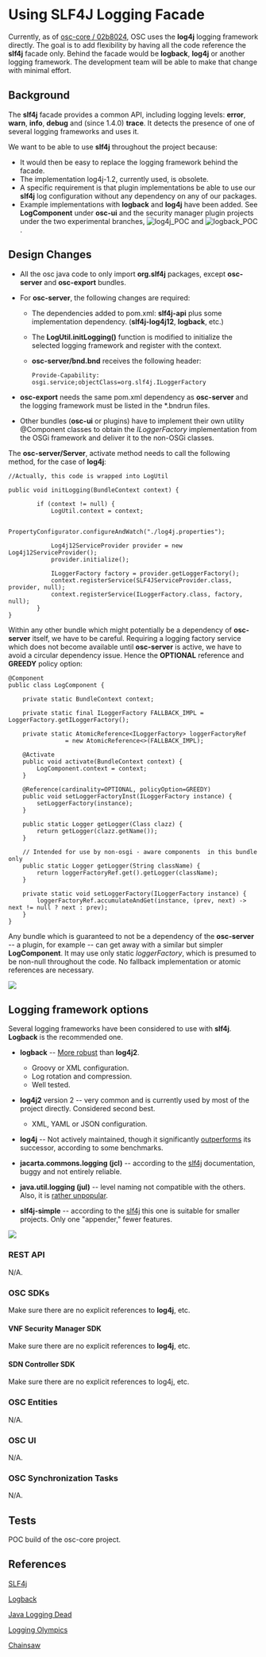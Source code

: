 # Using SLF4J Logging Facade
Currently, as of [osc-core / 02b8024](https://github.com/opensecuritycontroller/osc-core/commit/02b80247faa29b069d2b6082f2e866a2f71b0f20),
OSC uses the **log4j** logging framework directly. The goal is to add flexibility by having all the code reference 
the **slf4j** facade only. Behind the facade would be **logback**, **log4j** or another logging framework. The development team will be able to make that change with minimal effort.

## Background

The **slf4j** facade provides a common API, including logging levels: **error**, **warn**, **info**, **debug** and (since 1.4.0) **trace**. It detects the presence of one of several logging frameworks and uses it. 

We want to be able to use **slf4j** throughout the project because:
- It would then be easy to replace the logging framework behind the facade.
- The implementation log4j-1.2, currently used, is obsolete.
- A specific requirement is that plugin implementations be able to use our **slf4j** log configuration without any dependency on any of our packages. 
- Example implementations with **logback** and **log4j** have been added. See **LogComponent** under **osc-ui** and the security manager plugin projects under the two experimental branches, ![log4j_POC](https://github.com/dmitryintel/osc-core/tree/logging) and ![logback_POC](https://github.com/dmitryintel/osc-core/tree/logback).

## Design Changes
- All the osc java code to only import **org.slf4j** packages, except **osc-server** and **osc-export** bundles. 
- For **osc-server**, the following changes are required:
  - The dependencies added to pom.xml: **slf4j-api** plus some implementation dependency. (**slf4j-log4j12**, **logback**, etc.)
  - The **LogUtil.initLogging()** function is modified to initialize the selected logging framework and register with the context.
  - **osc-server/bnd.bnd** receives the following header:
  
    `Provide-Capability: osgi.service;objectClass=org.slf4j.ILoggerFactory`
    
- **osc-export** needs the same pom.xml dependency as **osc-server** and the logging framework must be listed in the \*.bndrun files.
- Other bundles (**osc-ui** or plugins) have to implement their own utility @Component classes to obtain the *ILoggerFactory* implementation from the OSGi framework and deliver it to the non-OSGi classes.

The **osc-server/Server**, activate method needs to call the following method, for the case of **log4j**:


    //Actually, this code is wrapped into LogUtil
    
    public void initLogging(BundleContext context) {
   
        	if (context != null) {
	        	LogUtil.context = context;
	        	
	        	PropertyConfigurator.configureAndWatch("./log4j.properties");
	        	
	        	Log4j12ServiceProvider provider = new Log4j12ServiceProvider();
	        	provider.initialize();
	        	
	        	ILoggerFactory factory = provider.getLoggerFactory();        	
	        	context.registerService(SLF4JServiceProvider.class, provider, null);
	        	context.registerService(ILoggerFactory.class, factory, null);
        	}
    }


Within any other bundle which might potentially be a dependency of **osc-server** itself, we have to be careful. Requiring a logging factory service which does not become available until **osc-server** is active, we have to avoid a circular dependency issue. Hence the **OPTIONAL** reference and **GREEDY** policy option:

    @Component
    public class LogComponent {

        private static BundleContext context;
        
        private static final ILoggerFactory FALLBACK_IMPL = LoggerFactory.getILoggerFactory();
        
        private static AtomicReference<ILoggerFactory> loggerFactoryRef 
                    = new AtomicReference<>(FALLBACK_IMPL);
        
        @Activate
        public void activate(BundleContext context) {
            LogComponent.context = context;     
        }
        
        @Reference(cardinality=OPTIONAL, policyOption=GREEDY)
        public void setLoggerFactoryInst(ILoggerFactory instance) {
            setLoggerFactory(instance);     
        }
        
        public static Logger getLogger(Class clazz) {
            return getLogger(clazz.getName());
        }
                
        // Intended for use by non-osgi - aware components  in this bundle only
        public static Logger getLogger(String className) {
            return loggerFactoryRef.get().getLogger(className);
        }
                
        private static void setLoggerFactory(ILoggerFactory instance) {
            loggerFactoryRef.accumulateAndGet(instance, (prev, next) -> next != null ? next : prev);
        }        
    }
    
Any bundle which is guaranteed to not be a dependency of the **osc-server** -- a plugin, for example -- can get away with a similar but simpler **LogComponent**.  It may use only static *loggerFactory*, which is presumed to be non-null throughout the code. No fallback implementation or atomic references are necessary.
    
![](./images/diag_logging.png)


## Logging framework options

Several logging frameworks have been considered to use with **slf4j**. **Logback** is the recommended one.

- **logback** -- [More robust](https://logback.qos.ch/reasonsToSwitch.html) than **log4j2**.
  - Groovy or XML configuration.
  - Log rotation and compression.
  - Well tested.
  
- **log4j2** version 2 -- very common and is currently used by most of the project directly. Considered second best.
  - XML, YAML or JSON configuration.

- **log4j** -- Not actively maintained, though it significantly [outperforms](http://blog.takipi.com/the-logging-olympics-a-race-between-todays-top-5-logging-frameworks/) its successor, according to some benchmarks.

- **jacarta.commons.logging (jcl)** -- according to the [slf4j](https://www.slf4j.org/manual.html) documentation, buggy and not entirely reliable.

- **java.util.logging (jul)** -- level naming not compatible with the others. Also, it is [rather unpopular](http://blog.takipi.com/is-standard-java-logging-dead-log4j-vs-log4j2-vs-logback-vs-java-util-logging/).

- **slf4j-simple** -- according to the [slf4j](https://www.slf4j.org/manual.html) this one is suitable for smaller projects. Only one "appender," fewer features.


![](./images/concrete-bindings.png)

### REST API 
N/A.

### OSC SDKs
Make sure there are no explicit references to **log4j**, etc.

#### VNF Security Manager SDK
Make sure there are no explicit references to **log4j**, etc.

#### SDN Controller SDK
Make sure there are no explicit references to log4j, etc.

### OSC Entities 
N/A.

### OSC UI
N/A.

### OSC Synchronization Tasks
N/A.

## Tests
POC build of the osc-core project.

## References
[SLF4j](https://www.slf4j.org/manual.html)

[Logback](https://logback.qos.ch/index.html)

[Java Logging Dead](http://blog.takipi.com/is-standard-java-logging-dead-log4j-vs-log4j2-vs-logback-vs-java-util-logging/)

[Logging Olympics](http://blog.takipi.com/the-logging-olympics-a-race-between-todays-top-5-logging-frameworks/)

[Chainsaw](https://logging.apache.org/chainsaw/)
